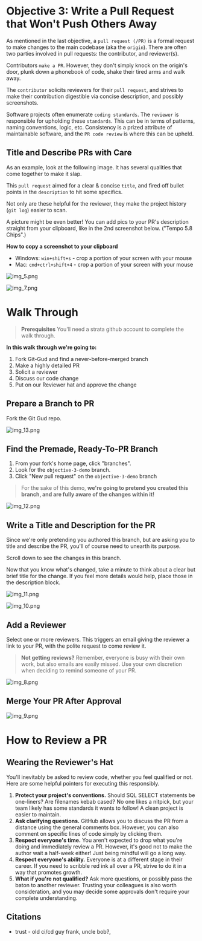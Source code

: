 # Objective 3: Write a Pull Request that Won't Push Others Away

As mentioned in the last objective, a `pull request (/PR)` is a formal request to make changes
to the main codebase (aka the `origin`).  There are often two parties involved in
pull requests: the contributor, and reviewer(s).

Contributors `make a PR`. However, they don't simply knock on the origin's door,
plunk down a phonebook of code, shake their tired arms and walk away.

The `contributor` solicits reviewers for their `pull request`,
and strives to make their contribution digestible via concise description,
and possibly screenshots.

Software projects often enumerate `coding standards`. The `reviewer` is responsible for
upholding these `standards`. This can be in terms of patterns, naming conventions, logic, etc.
Consistency is a prized attribute of maintainable software, and the `PR code review` is where
this can be upheld.


## Title and Describe PRs with Care
As an example, look at the following image.
It has several qualities that come together to make it slap.

This `pull request` aimed for a clear & concise `title`, and fired off bullet points
in the `description` to hit some specifics.

Not only are these helpful for the reviewer, they make the project history (`git log`)
easier to scan.

A picture might be even better!  You can add pics to your PR's description
straight from your clipboard, like in the 2nd screenshot below. ("Tempo 5.8 Chips".)

**How to copy a screenshot to your clipboard**
* Windows: `win+shift+s` - crop a portion of your screen with your mouse
* Mac: `cmd+ctrl+shift+4` - crop a portion of your screen with your mouse

![img_5.png](img_5.png)

![img_7.png](img_7.png)


# Walk Through
> **Prerequisites** You'll need a strata github account to complete the walk through.

**In this walk through we're going to:**
1. Fork Git-Gud and find a never-before-merged branch
2. Make a highly detailed PR
3. Solicit a reviewer
4. Discuss our code change
5. Put on our Reviewer hat and approve the change


## Prepare a Branch to PR
Fork the Git Gud repo.

![img_13.png](img_13.png)


## Find the Premade, Ready-To-PR Branch
1. From your fork's home page, click "branches".
2. Look for the `objective-3-demo` branch.
2. Click "New pull request" on the `objective-3-demo` branch

> For the sake of this demo, **we're going to pretend
> you created this branch, and are fully aware of the changes within it!**

![img_12.png](img_12.png)


## Write a Title and Description for the PR
Since we're only pretending you authored this branch, but are
asking you to title and describe the PR, you'll of course need
to unearth its purpose.

Scroll down to see the changes in this branch.

Now that you know what's changed, take a minute to think about
a clear but brief title for the change.  If you feel more details
would help, place those in the description block.

![img_11.png](img_11.png)

![img_10.png](img_10.png)


## Add a Reviewer
Select one or more reviewers.  This triggers an email giving the reviewer a link to your PR, with the polite request to come review it.

> **Not getting reviews?** Remember, everyone is busy with their own work, but also emails are easily missed. Use your own discretion when deciding to remind someone of your PR.

![img_8.png](img_8.png)


## Merge Your PR After Approval

![img_9.png](img_9.png)


# How to Review a PR

## Wearing the Reviewer's Hat

You'll inevitably be asked to review code,
whether you feel qualified or not.
Here are some helpful pointers for executing this responsibly.

1. **Protect your project's conventions.** Should SQL SELECT statements be one-liners? Are filenames kebab cased? No one likes a nitpick, but your team likely has some standards it wants to follow! A clean project is easier to maintain.
2. **Ask clarifying questions.** GitHub allows you to discuss the PR from a distance using the general comments box. However, you can also comment on specific lines of code simply by clicking them.
3. **Respect everyone's time.** You aren't expected to drop what you're doing and immediately review a PR. However, it's good not to make the author wait a half-week either! Just being mindful will go a long way.
4. **Respect everyone's ability.** Everyone is at a different stage in their career.  If you need to scribble red ink all over a PR, strive to do it in a way that promotes growth.
5. **What if you're not qualified?** Ask more questions, or possibly pass the baton to another reviewer.  Trusting your colleagues is also worth consideration, and you may decide some approvals don't require your complete understanding.


## Citations
* trust - old ci/cd guy frank, uncle bob?, 